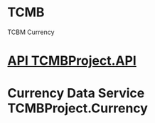 # TCMB
TCBM Currency

# [API TCMBProject.API](https://github.com/KhanbalaRashidov/TCMB/tree/master/TCMBProject/TCMBProject.API) 

# Currency Data Service TCMBProject.Currency
